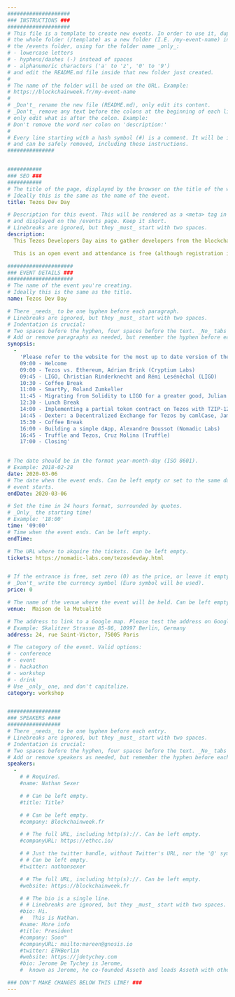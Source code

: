 ```yaml
---
####################
### INSTRUCTIONS ###
####################
# This file is a template to create new events. In order to use it, duplicate
# the whole folder (/template) as a new folder (I.E. /my-event-name) inside of
# the /events folder, using for the folder name _only_:
# - lowercase letters
# - hyphens/dashes (-) instead of spaces
# - alphanumeric characters ('a' to 'z', '0' to '9')
# and edit the README.md file inside that new folder just created.
#
# The name of the folder will be used on the URL. Example:
# https://blockchainweek.fr/my-event-name
#
# _Don't_ rename the new file (README.md), only edit its content.
# _Don't_ remove any text before the colons at the beginning of each line,
# only edit what is after the colon. Example:
# Don't remove the word nor colon on 'description:'
#
# Every line starting with a hash symbol (#) is a comment. It will be ignored
# and can be safely removed, including these instructions.
###############


###########
### SEO ###
###########
# The title of the page, displayed by the browser on the title of the window.
# Ideally this is the same as the name of the event.
title: Tezos Dev Day

# Description for this event. This will be rendered as a <meta> tag in the HTML,
# and displayed on the /events page. Keep it short.
# Linebreaks are ignored, but they _must_ start with two spaces.
description: 
  This Tezos Developers Day aims to gather developers from the blockchain space during one day in Paris, around tutorial presentations and discussions.

  This is an open event and attendance is free (although registration is mandatory). Developers are of course welcome.

#####################
### EVENT DETAILS ###
#####################
# The name of the event you're creating.
# Ideally this is the same as the title.
name: Tezos Dev Day

# There _needs_ to be one hyphen before each paragraph.
# Linebreaks are ignored, but they _must_ start with two spaces.
# Indentation is crucial:
# Two spaces before the hyphen, four spaces before the text. _No_ tabs allowed.
# Add or remove paragraphs as needed, but remember the hyphen before each entry.
synopsis:
  -
    'Please refer to the website for the most up to date version of the program.
    09:00 - Welcome
    09:00 - Tezos vs. Ethereum, Adrian Brink (Cryptium Labs)
    09:45 - LIGO, Christian Rinderknecht and Rémi Lesénéchal (LIGO)
    10:30 - Coffee Break
    11:00 - SmartPy, Roland Zumkeller
    11:45 - Migrating from Solidity to LIGO for a greater good, Julian Konchunas, Anastasiia Kondaurova and Sergii Glushkovskyi (Madfish Solutions)
    12:30 - Lunch Break
    14:00 - Implementing a partial token contract on Tezos with TZIP-12 Matej Sima (Stove Labs)
    14:45 - Dexter: a Decentralized Exchange for Tezos by camlCase, James Haver (camlCase)
    15:30 - Coffee Break
    16:00 - Building a simple dApp, Alexandre Doussot (Nomadic Labs)
    16:45 - Truffle and Tezos, Cruz Molina (Truffle)
    17:00 - Closing'
    

# The date should be in the format year-month-day (ISO 8601).
# Example: 2018-02-28
date: 2020-03-06
# The date when the event ends. Can be left empty or set to the same day the
# event starts.
endDate: 2020-03-06

# Set the time in 24 hours format, surrounded by quotes.
# _Only_ the starting time!
# Example: '18:00'
time: '09:00'
# Time when the event ends. Can be left empty.
endTime: 

# The URL where to akquire the tickets. Can be left empty.
tickets: https://nomadic-labs.com/tezosdevday.html


# If the entrance is free, set zero (0) as the price, or leave it empty.
# _Don't_ write the currency symbol (Euro symbol will be used).
price: 0

# The name of the venue where the event will be held. Can be left empty.
venue:  Maison de la Mutualité

# The address to link to a Google map. Please test the address on Google Maps.
# Example: Skalitzer Strasse 85-86, 10997 Berlin, Germany
address: 24, rue Saint-Victor, 75005 Paris

# The category of the event. Valid options:
# - conference
# - event
# - hackathon
# - workshop
# - drink
# Use _only_ one, and don't capitalize.
category: workshop


#################
### SPEAKERS ####
#################
# There _needs_ to be one hyphen before each entry.
# Linebreaks are ignored, but they _must_ start with two spaces.
# Indentation is crucial:
# Two spaces before the hyphen, four spaces before the text. _No_ tabs allowed.
# Add or remove speakers as needed, but remember the hyphen before each entry.
speakers:
  -
    # # Required.
    #name: Nathan Sexer

    # # Can be left empty.
    #title: Title?

    # # Can be left empty.
    #company: Blockchainweek.fr

    # # The full URL, including http(s)://. Can be left empty.
    #companyURL: https://ethcc.io/

    # # Just the twitter handle, without Twitter's URL, nor the '@' symbol.
    # # Can be left empty.
    #twitter: nathansexer

    # # The full URL, including http(s)://. Can be left empty.
    #website: https://blockchainweek.fr

    # # The bio is a single line.
    # # Linebreaks are ignored, but they _must_ start with two spaces.
    #bio: Hi.
    #   This is Nathan. 
    #name: More info
    #title: President
    #company: Soon™
    #companyURL: mailto:mareen@gnosis.io
    #twitter: ETHBerlin
    #website: https://jdetychey.com
    #bio: Jerome De Tychey is Jerome,
    #  known as Jerome, he co-founded Asseth and leads Asseth with other asseths.

### DON'T MAKE CHANGES BELOW THIS LINE! ###
---
```

<!-- ### DON'T MAKE CHANGES BELOW THIS LINE! ### -->

<Event-Content/>
